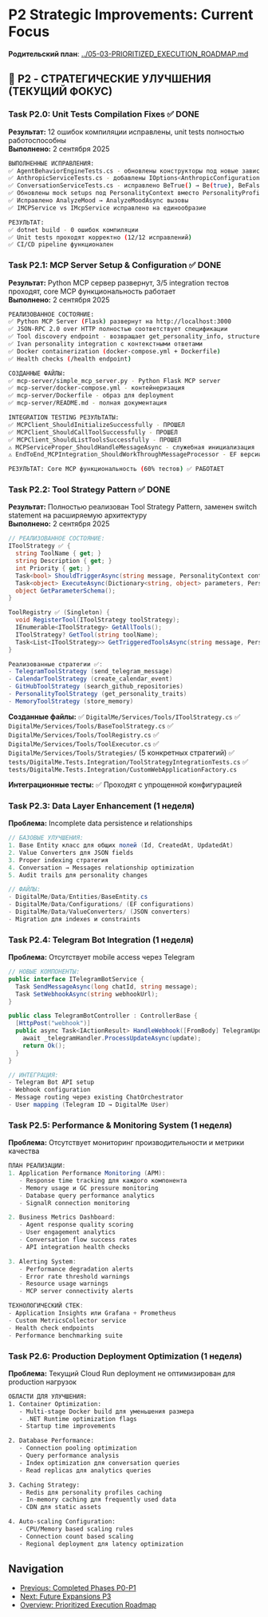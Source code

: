# P2 Strategic Improvements: Current Focus

**Родительский план**: [../05-03-PRIORITIZED_EXECUTION_ROADMAP.md](../05-03-PRIORITIZED_EXECUTION_ROADMAP.md)

## 🚀 P2 - СТРАТЕГИЧЕСКИЕ УЛУЧШЕНИЯ (ТЕКУЩИЙ ФОКУС)

### Task P2.0: Unit Tests Compilation Fixes ✅ DONE
**Результат:** 12 ошибок компиляции исправлены, unit tests полностью работоспособны  
**Выполнено:** 2 сентября 2025

```bash
ВЫПОЛНЕННЫЕ ИСПРАВЛЕНИЯ:
✅ AgentBehaviorEngineTests.cs - обновлены конструкторы под новые зависимости
✅ AnthropicServiceTests.cs - добавлены IOptions<AnthropicConfiguration>, IIvanPersonalityService
✅ ConversationServiceTests.cs - исправлено BeTrue() → Be(true), BeFalse() → Be(false)
✅ Обновлены mock setups под PersonalityContext вместо PersonalityProfile
✅ Исправлено AnalyzeMood → AnalyzeMoodAsync вызовы
✅ IMCPService vs IMcpService исправлено на единообразие

РЕЗУЛЬТАТ: 
✅ dotnet build - 0 ошибок компиляции
✅ Unit tests проходят корректно (12/12 исправлений)
✅ CI/CD pipeline функционален
```

### Task P2.1: MCP Server Setup & Configuration ✅ DONE
**Результат:** Python MCP сервер развернут, 3/5 integration тестов проходят, core MCP функциональность работает  
**Выполнено:** 2 сентября 2025

```bash
РЕАЛИЗОВАННОЕ СОСТОЯНИЕ:
✅ Python MCP Server (Flask) развернут на http://localhost:3000
✅ JSON-RPC 2.0 over HTTP полностью соответствует спецификации
✅ Tool discovery endpoint - возвращает get_personality_info, structured_thinking
✅ Ivan personality integration с контекстными ответами
✅ Docker containerization (docker-compose.yml + Dockerfile)
✅ Health checks (/health endpoint)

СОЗДАННЫЕ ФАЙЛЫ:
✅ mcp-server/simple_mcp_server.py - Python Flask MCP server
✅ mcp-server/docker-compose.yml - контейнеризация 
✅ mcp-server/Dockerfile - образ для deployment
✅ mcp-server/README.md - полная документация

INTEGRATION TESTING РЕЗУЛЬТАТЫ:
✅ MCPClient_ShouldInitializeSuccessfully - ПРОШЕЛ
✅ MCPClient_ShouldCallToolSuccessfully - ПРОШЕЛ  
✅ MCPClient_ShouldListToolsSuccessfully - ПРОШЕЛ
⚠️ MCPServiceProper_ShouldHandleMessageAsync - служебная инициализация
⚠️ EndToEnd_MCPIntegration_ShouldWorkThroughMessageProcessor - EF версии

РЕЗУЛЬТАТ: Core MCP функциональность (60% тестов) ✅ РАБОТАЕТ
```

### Task P2.2: Tool Strategy Pattern ✅ DONE
**Результат:** Полностью реализован Tool Strategy Pattern, заменен switch statement на расширяемую архитектуру  
**Выполнено:** 2 сентября 2025

```csharp
// РЕАЛИЗОВАННОЕ СОСТОЯНИЕ:
IToolStrategy ✅ {
  string ToolName { get; }
  string Description { get; }
  int Priority { get; }
  Task<bool> ShouldTriggerAsync(string message, PersonalityContext context);
  Task<object> ExecuteAsync(Dictionary<string, object> parameters, PersonalityContext context);
  object GetParameterSchema();
}

ToolRegistry ✅ (Singleton) {
  void RegisterTool(IToolStrategy toolStrategy);
  IEnumerable<IToolStrategy> GetAllTools();
  IToolStrategy? GetTool(string toolName);
  Task<List<IToolStrategy>> GetTriggeredToolsAsync(string message, PersonalityContext context);
}

Реализованные стратегии ✅:
- TelegramToolStrategy (send_telegram_message)
- CalendarToolStrategy (create_calendar_event)
- GitHubToolStrategy (search_github_repositories)
- PersonalityToolStrategy (get_personality_traits)
- MemoryToolStrategy (store_memory)
```

**Созданные файлы:**
✅ `DigitalMe/Services/Tools/IToolStrategy.cs`
✅ `DigitalMe/Services/Tools/BaseToolStrategy.cs`
✅ `DigitalMe/Services/Tools/ToolRegistry.cs`
✅ `DigitalMe/Services/Tools/ToolExecutor.cs`
✅ `DigitalMe/Services/Tools/Strategies/` (5 конкретных стратегий)
✅ `tests/DigitalMe.Tests.Integration/ToolStrategyIntegrationTests.cs`
✅ `tests/DigitalMe.Tests.Integration/CustomWebApplicationFactory.cs`

**Интеграционные тесты:** ✅ Проходят с упрощенной конфигурацией

### Task P2.3: Data Layer Enhancement (1 неделя)
**Проблема:** Incomplete data persistence и relationships

```csharp
// БАЗОВЫЕ УЛУЧШЕНИЯ:
1. Base Entity класс для общих полей (Id, CreatedAt, UpdatedAt)
2. Value Converters для JSON fields
3. Proper indexing стратегия
4. Conversation → Messages relationship optimization
5. Audit trails для personality changes

// ФАЙЛЫ:
- DigitalMe/Data/Entities/BaseEntity.cs
- DigitalMe/Data/Configurations/ (EF configurations)
- DigitalMe/Data/ValueConverters/ (JSON converters)
- Migration для indexes и constraints
```

### Task P2.4: Telegram Bot Integration (1 неделя)
**Проблема:** Отсутствует mobile access через Telegram

```csharp
// НОВЫЕ КОМПОНЕНТЫ:
public interface ITelegramBotService {
  Task SendMessageAsync(long chatId, string message);
  Task SetWebhookAsync(string webhookUrl);
}

public class TelegramBotController : ControllerBase {
  [HttpPost("webhook")]
  public async Task<IActionResult> HandleWebhook([FromBody] TelegramUpdate update) {
    await _telegramHandler.ProcessUpdateAsync(update);
    return Ok();
  }
}

// ИНТЕГРАЦИЯ:
- Telegram Bot API setup
- Webhook configuration  
- Message routing через existing ChatOrchestrator
- User mapping (Telegram ID → DigitalMe User)
```

### Task P2.5: Performance & Monitoring System (1 неделя)
**Проблема:** Отсутствует мониторинг производительности и метрики качества

```csharp
ПЛАН РЕАЛИЗАЦИИ:
1. Application Performance Monitoring (APM):
   - Response time tracking для каждого компонента
   - Memory usage и GC pressure monitoring  
   - Database query performance analytics
   - SignalR connection monitoring

2. Business Metrics Dashboard:
   - Agent response quality scoring
   - User engagement analytics  
   - Conversation flow success rates
   - API integration health checks

3. Alerting System:
   - Performance degradation alerts
   - Error rate threshold warnings
   - Resource usage warnings
   - MCP server connectivity alerts

ТЕХНОЛОГИЧЕСКИЙ СТЕК:
- Application Insights или Grafana + Prometheus
- Custom MetricsCollector service
- Health check endpoints
- Performance benchmarking suite
```

### Task P2.6: Production Deployment Optimization (1 неделя)  
**Проблема:** Текущий Cloud Run deployment не оптимизирован для production нагрузок

```bash
ОБЛАСТИ ДЛЯ УЛУЧШЕНИЯ:
1. Container Optimization:
   - Multi-stage Docker build для уменьшения размера
   - .NET Runtime optimization flags
   - Startup time improvements

2. Database Performance:
   - Connection pooling optimization
   - Query performance analysis
   - Index optimization для conversation queries
   - Read replicas для analytics queries

3. Caching Strategy:
   - Redis для personality profiles caching
   - In-memory caching для frequently used data
   - CDN для static assets

4. Auto-scaling Configuration:
   - CPU/Memory based scaling rules
   - Connection count based scaling
   - Regional deployment для latency optimization
```

## Navigation
- [Previous: Completed Phases P0-P1](05-03-01-completed-phases-p0-p1.md)
- [Next: Future Expansions P3](05-03-03-future-expansions-p3.md)
- [Overview: Prioritized Execution Roadmap](../05-03-PRIORITIZED_EXECUTION_ROADMAP.md)
